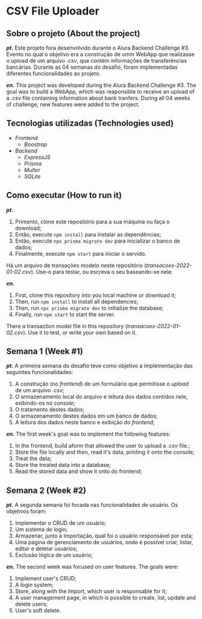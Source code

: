 # CSV File Uploader

## Sobre o projeto (About the project)

***pt.*** Este projeto fora desenvolvido durante o Alura Backend Challenge #3. Evento no qual o objetivo era a construção de umm WebApp que realizasse o upload de um arquivo *.csv*, que contém informações de transferências bancárias. Durante as 04 semanas do desafio, foram implementadas diferentes funcionalidades ao projeto.

***en.*** This project was developed during the Alura Backend Challenge #3. The goal was to build a WebApp, which was reaponsible to receive an upload of a *.csv* file containing information about bank tranfers. During all 04 weeks of challenge, new features were added to the project.

## Tecnologias utilizadas (Technologies used)

- *Frontend* 
    - *Boostrap*
- *Backend* 
    - *ExpressJS* 
    - *Prisma* 
    - *Multer* 
    - *SQLite*


## Como executar (How to run it)

***pt.***
1. Primento, clone este repositório para a sua máquina ou faça o download;
2. Então, execute `npm install` para instalar as dependências;
3. Então, execute `npx prisma migrate dev` para inicializar o banco de dados;
4. Finalmente, execute `npm start` para iniciar o servido.

Há um arquivo de transações modelo neste repositório (*transacoes-2022-01-02.csv*). Use-o para testar, ou escreva o seu baseando-se nele.

***en.***
1. First, clone this repository into you local machine or download it;
2. Then, run `npm install` to install all dependencies;
3. Then, run `npx prisma migrate dev` to initialize the database;
4. Finally, run `npm start` to start the server.

There a transaction model file in this repository (*transacoes-2022-01-02.csv*). Use it to test, or write your own based on it.

## Semana 1 (Week #1)

***pt.*** A primeira semana do desafio teve como objetivo a implementação das seguintes funcionalidades:

1. A construção (no *frontend*) de um formulário que permitisse o *upload* de um arquivo *.csv*;
2. O armazenamento local do arquivo e leitura dos dados contidos nele, exibindo-os no *console*;
3. O tratamento destes dados;
4. O armazenamento destes dados em um banco de dados;
5. A leitura dos dados neste banco e exibição do *frontend*;

***en.*** The first week's goal was to implement the following features:

1. In the frontend, build  aform that allowed the user to upload a *.csv* file.;
2. Store the file locally and then, read it's data, printing it onto the console; 
3. Treat the data;
4. Store the treated data into a database;
5. Read the stored data and show it onto do frontend;

## Semana 2 (Week #2)

***pt.*** A segunda semana foi focada nas funcionalidades de usuário. Os objetivos foram:

1. Implementar o CRUD de um usuário;
2. Um sistema de login;
3. Armazenar, junto à Importação, qual foi o usuário responsável por esta;
4. Uma página de gerenciamento de usuários, onde é possível criar, listar, editar e deletar usuários;
5. Exclusão lógica de um usuário;

***en.*** The second week was focused on user features. The goals were:

1. Implement user's CRUD;
2. A login system;
3. Store, along with the Import, which user is responsable for it;
4. A user management page, in which is possible to create, list, update and delete users;
5. User's soft delete.